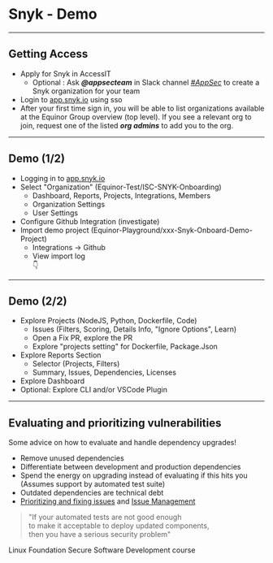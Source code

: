 <!-- .slide: data-background-image="./content/images/appsec-icon.svg" data-background-size="7%" data-background-position="right 2% top 2%"-->
<!-- markdownlint-disable MD033 -->

# Snyk - Demo

---

## Getting Access

* Apply for Snyk in AccessIT
  * Optional : Ask _**@appsecteam**_ in Slack channel _[#AppSec](https://equinor.slack.com/archives/CMM6FSW5V)_ to create a Snyk organization for your team
* Login to [app.snyk.io](https://app.snyk.io/) using sso
* After your first time sign in, you will be able to list organizations available at the Equinor Group overview (top level). If you see a relevant org to join, request one of the listed _**org admins**_ to add you to the org.

---

## Demo (1/2)

* Logging in to [app.snyk.io](https://app.snyk.io/)
* Select "Organization" (Equinor-Test/ISC-SNYK-Onboarding)
  * Dashboard, Reports, Projects, Integrations, Members
  * Organization Settings
  * User Settings
* Configure Github Integration (investigate)
* Import demo project (Equinor-Playground/xxx-Snyk-Onboard-Demo-Project)
  * Integrations -> Github
  * View import log
  </br>👇
  
---

## Demo (2/2)

* Explore Projects (NodeJS, Python, Dockerfile, Code)
  * Issues (Filters, Scoring, Details Info, "Ignore Options", Learn)
  * Open a Fix PR, explore the PR
  * Explore "projects setting" for Dockerfile, Package.Json
* Explore Reports Section
  * Selector (Projects, Filters)
  * Summary, Issues, Dependencies, Licenses
* Explore Dashboard
* Optional: Explore CLI and/or VSCode Plugin

---

## Evaluating and prioritizing vulnerabilities

Some advice on how to evaluate and handle dependency upgrades!

* Remove unused dependencies <!-- .element: style="font-size:0.8em"-->
* Differentiate between development and production dependencies  <!-- .element: style="font-size:0.8em"-->
* Spend the energy on upgrading instead of evaluating if this hits you</br>(Assumes support by automated test suite) <!-- .element: style="font-size:0.8em"-->
* Outdated dependencies are technical debt <!-- .element: style="font-size:0.8em"-->
* [Prioritizing and fixing issues](https://docs.snyk.io/features/fixing-and-prioritizing-issues) and [Issue Management](https://docs.snyk.io/features/fixing-and-prioritizing-issues/issue-management)

> "If your automated tests are not good enough<br>
> to make it acceptable to deploy updated components,<br>
> then you have a serious security problem" <!-- .element: style="font-size:0.6em"-->

<div>Linux Foundation Secure Software Development course <!-- .element: style="font-size:0.4em;"--> </div>
